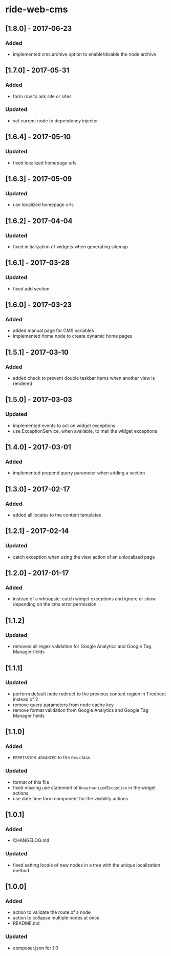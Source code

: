 # ride-web-cms

## [1.8.0] - 2017-06-23
### Added
- implemented cms.archive option to enable/disable the node archive

## [1.7.0] - 2017-05-31
### Added
- form row to ask site or sites
### Updated
- set current node to dependency injector

## [1.6.4] - 2017-05-10
### Updated
- fixed localized homepage urls

## [1.6.3] - 2017-05-09
### Updated
- use localized homepage urls

## [1.6.2] - 2017-04-04
### Updated
- fixed initialization of widgets when generating sitemap

## [1.6.1] - 2017-03-28
### Updated
- fixed add section

## [1.6.0] - 2017-03-23
### Added
- added manual page for CMS variables
- implemented home node to create dynamic home pages

## [1.5.1] - 2017-03-10
### Added
- added check to prevent double taskbar items when another view is rendered

## [1.5.0] - 2017-03-03
### Updated
- implemented events to act on widget exceptions
- use ExceptionService, when available, to mail the widget exceptions

## [1.4.0] - 2017-03-01
### Added
- implemented prepend query parameter when adding a section

## [1.3.0] - 2017-02-17
### Added
- added all locales to the content templates

## [1.2.1] - 2017-02-14
### Updated
- catch exception when using the view action of an unlocalized page 

## [1.2.0] - 2017-01-17
### Added
- instead of a whoopsie: catch widget exceptions and ignore or show depending on the cms error permission

## [1.1.2]
### Updated
- removed all regex validation for Google Analytics and Google Tag Manager fields

## [1.1.1]
### Updated
- perform default node redirect to the previous content region in 1 redirect instead of 2
- remove query parameters from node cache key
- remove format validation from Google Analytics and Google Tag Manager fields

## [1.1.0]
### Added
- ```PERMISSION_ADVANCED``` to the ```Cms``` class
### Updated
- format of this file
- fixed missing use statement of ```UnauthorizedException``` in the widget actions
- use date time form component for the visibility actions

## [1.0.1]
### Added
- CHANGELOG.md
### Updated
- fixed setting locale of new nodes in a tree with the unique localization method

## [1.0.0]
### Added
- action to validate the route of a node
- action to collapse multiple nodes at once
- README.md
### Updated
- composer.json for 1.0
